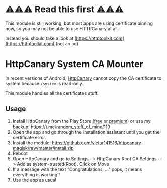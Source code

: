 # ⚠️⚠️⚠️ Read this first ⚠️⚠️⚠️
This module is still working, but most apps are using certificate pinning now, so you may not be able to use HTTPCanary at all.

Instead you should take a look at [https://httptoolkit.com](https://httptoolkit.com) (not an ad)


# HttpCanary System CA Mounter

In recent versions of Android, [HttpCanary](https://play.google.com/store/apps/details?id=com.guoshi.httpcanary&hl=es) cannot copy the CA certificate to system because `/system` is read-only. 

This module handles all the certificates stuff.

## Usage

1. Install HttpCanary from the Play Store ([free](https://play.google.com/store/apps/details?id=com.guoshi.httpcanary) or [premium](https://play.google.com/store/apps/details?id=com.guoshi.httpcanary.premium)) or use my backup: https://t.me/random_stuff_of_mine/110
2. Open the app and go through the installation assistant until you get the certificate error.
3. Install the module: https://github.com/victor141516/httpcanary-magisk/raw/master/install.zip
4. Reboot
5. Open HttpCanary and go to Settings --> HttpCanary Root CA Settings --> Add as system-trusted(Root). Click on Move
6. If a message with the text "Congratulations, ..." pops, it means everything is working!!
7. Use the app as usual
